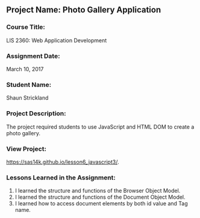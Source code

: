 ## Project Name:  Photo Gallery Application

### Course Title:
LIS 2360:  Web Application Development

### Assignment Date:  
March 10, 2017

### Student Name:  
Shaun Strickland

### Project Description:
The project required students to use JavaScript and HTML DOM to create a photo gallery. 

### View Project:
https://sas14k.github.io/lesson6_javascript3/.

### Lessons Learned in the Assignment:
1. I learned the structure and functions of the Browser Object Model.
2. I learned the structure and functions of the Document Object Model. 
3. I learned how to access document elements by both id value and Tag name.
